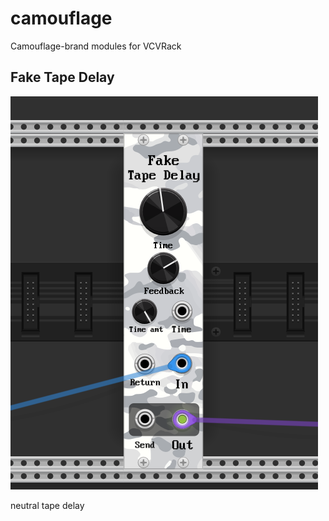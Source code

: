 # camouflage

Camouflage-brand modules for VCVRack

## Fake Tape Delay

![Fake Tape Delay module screenshot](fake-tape-delay-shot.png)

neutral tape delay
